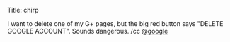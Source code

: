 Title: chirp

I want to delete one of my G+ pages, but the big red button says "DELETE GOOGLE ACCOUNT". Sounds dangerous. /cc <a href="http://twitter.com/google">@google</a>
